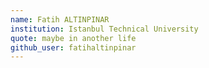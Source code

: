 ```yaml
---
name: Fatih ALTINPINAR
institution: Istanbul Technical University
quote: maybe in another life
github_user: fatihaltinpinar
---
```


